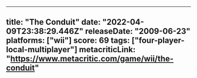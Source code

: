 
---
title: "The Conduit"
date: "2022-04-09T23:38:29.446Z"
releaseDate: "2009-06-23"
platforms: ["wii"]
score: 69
tags: ["four-player-local-multiplayer"]
metacriticLink: "https://www.metacritic.com/game/wii/the-conduit"
---
